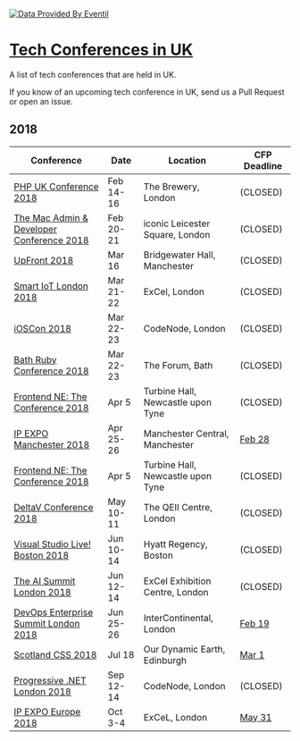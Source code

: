 

[![Data Provided By Eventil](https://img.shields.io/badge/Data%20provided%20by-Eventil-24292e.svg?style=for-the-badge&colorA=BFBFBF)](https://eventil.com/)

# [Tech Conferences in UK](https://eventil.com/conferences/in/gb)

A list of tech conferences that are held in UK. 

If you know of an upcoming tech conference in UK, send us a Pull Request or open an issue.

## 2018

| Conference | Date | Location | CFP Deadline |
|------------|------|----------|--------------|
| [PHP UK Conference 2018](https://eventil.com/events/php-uk-conference-2018) | Feb 14-16 | The Brewery, London | (CLOSED) |
| [The Mac Admin & Developer Conference 2018](https://eventil.com/events/the-mac-admin-and-developer-conference-2018) | Feb 20-21 | iconic Leicester Square, London | (CLOSED) |
| [UpFront 2018](https://eventil.com/events/upfront-2018) | Mar 16 | Bridgewater Hall, Manchester | (CLOSED) |
| [Smart IoT London 2018](https://eventil.com/events/smart-iot-london-2018) | Mar 21-22 | ExCel, London | (CLOSED) |
| [iOSCon 2018](https://eventil.com/events/ioscon-2018) | Mar 22-23 | CodeNode, London | (CLOSED) |
| [Bath Ruby Conference 2018](https://eventil.com/events/bath-ruby-conference-2018) | Mar 22-23 | The Forum, Bath | (CLOSED) |
| [Frontend NE: The Conference 2018](https://eventil.com/events/frontend-ne-the-conference-2018) | Apr 5 | Turbine Hall, Newcastle upon Tyne | (CLOSED) |
| [IP EXPO Manchester 2018](https://eventil.com/events/ip-expo-manchester-2018) | Apr 25-26 | Manchester Central, Manchester | [Feb 28](https://www.papercall.io/ipm18) |
| [Frontend NE: The Conference 2018](https://eventil.com/events/frontend-ne-the-conference-2018) | Apr 5 | Turbine Hall, Newcastle upon Tyne | (CLOSED) |
| [DeltaV Conference 2018](https://eventil.com/events/deltav-conference-2018) | May 10-11 | The QEII Centre, London | (CLOSED) |
| [Visual Studio Live! Boston 2018](https://eventil.com/events/visual-studio-live-boston-2018) | Jun 10-14 | Hyatt Regency, Boston | (CLOSED) |
| [The AI Summit London 2018](https://eventil.com/events/the-ai-summit-london-2018) | Jun 12-14 | ExCel Exhibition Centre, London | (CLOSED) |
| [DevOps Enterprise Summit London 2018](https://eventil.com/events/devops-enterprise-summit-london-2018) | Jun 25-26 | InterContinental, London | [Feb 19](https://www.cvent.com/c/abstracts/608c3297-1aea-406c-9867-61645c002762) |
| [Scotland CSS 2018](https://eventil.com/events/scotland-css-2018) | Jul 18 | Our Dynamic Earth, Edinburgh | [Mar 1](https://www.papercall.io/scotlandcss-2018) |
| [Progressive .NET London 2018](https://eventil.com/events/progressive-net-london-2018) | Sep 12-14 | CodeNode, London | (CLOSED) |
| [IP EXPO Europe 2018](https://eventil.com/events/ip-expo-europe-2018) | Oct 3-4 | ExCeL, London| [May 31](https://www.papercall.io/ipe18) |
